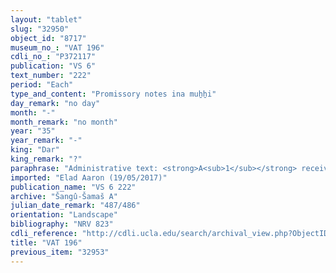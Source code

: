 ```yaml
---
layout: "tablet"
slug: "32950"
object_id: "8717"
museum_no_: "VAT 196"
cdli_no_: "P372117"
publication: "VS 6"
text_number: "222"
period: "Each"
type_and_content: "Promissory notes ina muẖẖi"
day_remark: "no day"
month: "-"
month_remark: "no month"
year: "35"
year_remark: "-"
king: "Dar"
king_remark: "?"
paraphrase: "Administrative text: <strong>A<sub>1</sub></strong> receives 3 shekels of silver for a tunic (<em>&scaron;irām</em>), 1 shekel for wax and 1 shekel from <strong>B</strong>; <strong>A<sub>2</sub></strong> receives 2 shekels from the same man. The text notes 6 &frac12; shekels of silver in total. No witnesses, no scribe.<br /> &nbsp;<br /> <strong><strong>A<sub>1</sub></strong> </strong>= &Scaron;ama&scaron;-nāṣir; <strong>A<sub>2</sub></strong>&nbsp;= Bēl-uballiṭ; <strong>B&nbsp;</strong>= Aya-hīpat"
imported: "Elad Aaron (19/05/2017)"
publication_name: "VS 6 222"
archive: "Šangû-Šamaš A"
julian_date_remark: "487/486"
orientation: "Landscape"
bibliography: "NRV 823"
cdli_reference: "http://cdli.ucla.edu/search/archival_view.php?ObjectID=P372117"
title: "VAT 196"
previous_item: "32953"
---
```

